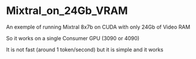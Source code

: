 # Mixtral_on_24Gb_VRAM
An exemple of running Mixtral 8x7b on CUDA with only 24Gb of Video RAM 

So it works on a single Consumer GPU (3090 or 4090)

It is not fast (around 1 token/second) but it is simple and it works
